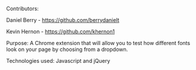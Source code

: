 Contributors:

Daniel Berry - https://github.com/berrydanielt

Kevin Hernon - https://github.com/khernon1

Purpose: A Chrome extension that will allow you to test how different fonts look on your page by choosing from a dropdown.

Technologies used: Javascript and jQuery